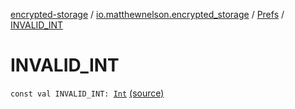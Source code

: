 [encrypted-storage](../../index.md) / [io.matthewnelson.encrypted_storage](../index.md) / [Prefs](index.md) / [INVALID_INT](./-i-n-v-a-l-i-d_-i-n-t.md)

# INVALID_INT

`const val INVALID_INT: `[`Int`](https://kotlinlang.org/api/latest/jvm/stdlib/kotlin/-int/index.html) [(source)](https://github.com/05nelsonm/encrypted-storage/blob/master/encrypted-storage/src/main/java/io/matthewnelson/encrypted_storage/Prefs.kt#L51)